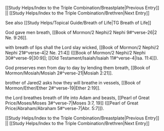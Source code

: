 [[Study Helps/Index to the Triple Combination/Breastplate|Previous Entry]]  ||  [[Study Helps/Index to the Triple Combination/Brethren|Next Entry]]

 See also [[Study Helps/Topical Guide/Breath of Life|TG Breath of Life]]

 God gave men breath, [[Book of Mormon/2 Nephi/2 Nephi 9#^verse-26|2 Ne. 9:26]].

 with breath of lips shall the Lord slay wicked, [[Book of Mormon/2 Nephi/2 Nephi 21#^verse-4|2 Ne. 21:4]] ([[Book of Mormon/2 Nephi/2 Nephi 30#^verse-9|30:9]]; [[Old Testament/Isaiah/Isaiah 11#^verse-4|Isa. 11:4]]).

 God preserves men from day to day by lending them breath, [[Book of Mormon/Mosiah/Mosiah 2#^verse-21|Mosiah 2:21]].

 brother of Jared2 asks how they will breathe in vessels, [[Book of Mormon/Ether/Ether 2#^verse-19|Ether 2:19]].

 the Lord breathes breath of life into Adam and beasts, [[Pearl of Great Price/Moses/Moses 3#^verse-7|Moses 3:7, 19]] ([[Pearl of Great Price/Abraham/Abraham 5#^verse-7|Abr. 5:7]]).

[[Study Helps/Index to the Triple Combination/Breastplate|Previous Entry]]  ||  [[Study Helps/Index to the Triple Combination/Brethren|Next Entry]]